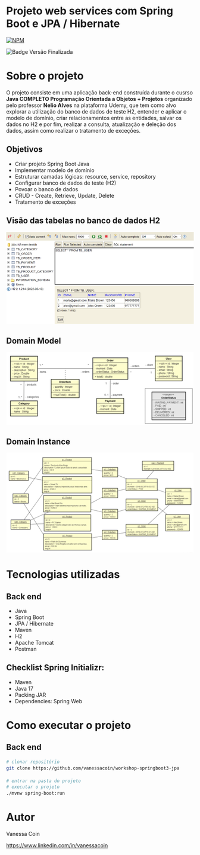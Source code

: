 # Projeto web services com Spring Boot e JPA / Hibernate
[![NPM](https://img.shields.io/badge/LICENSE-MIT-BLUE?style=for-the-badge)](https://github.com/vanessacoin/workshop-springboot3-jpa/blob/main/LICENSE) 

![Badge Versão Finalizada](https://img.shields.io/badge/STATUS-VERSAO%20FINALIZADA-BLUE?style=for-the-badge)

# Sobre o projeto

O projeto consiste em uma aplicação back-end construída durante o cusrso **Java COMPLETO Programação Orientada a Objetos + Projetos** organizado pelo professor **Nelio Alves** 
na plataforma Udemy, que tem como alvo explorar a utilização do banco de dados de teste H2, entender e aplicar o modelo de domínio, criar relacionamentos entre as entidades, 
salvar os dados no H2 e por fim, realizar a consulta, atualização e deleção dos dados, assim como realizar o tratamento de exceções.


## Objetivos 

- Criar projeto Spring Boot Java
- Implementar modelo de domínio
- Estruturar camadas lógicas: resource, service, repository
- Configurar banco de dados de teste (H2)
- Povoar o banco de dados
- CRUD - Create, Retrieve, Update, Delete
- Tratamento de exceções


## Visão das tabelas no banco de dados H2
![Visão das tabelas no banco de dados H2](https://github.com/vanessacoin/assets/blob/main/SpringBootJPA/VisaoH2.png)


## Domain Model
![Domain Model](https://github.com/vanessacoin/assets/blob/main/SpringBootJPA/DomainModel.png) 

## Domain Instance
![Domain Instance](https://github.com/vanessacoin/assets/blob/main/SpringBootJPA/Domain%20Instance.png)



# Tecnologias utilizadas
## Back end
- Java
- Spring Boot
- JPA / Hibernate
- Maven
- H2
- Apache Tomcat
- Postman

## Checklist Spring Initializr: 
- Maven 
- Java 17 
- Packing JAR 
- Dependencies: Spring Web

# Como executar o projeto

## Back end

```bash
# clonar repositório
git clone https://github.com/vanessacoin/workshop-springboot3-jpa

# entrar na pasta do projeto
# executar o projeto
./mvnw spring-boot:run
```


# Autor

Vanessa Coin

https://www.linkedin.com/in/vanessacoin

